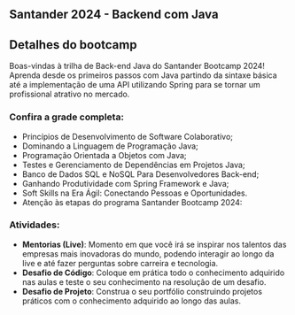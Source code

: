 ## **Santander 2024 - Backend com Java**


## **Detalhes do bootcamp**

Boas-vindas à trilha de Back-end Java do Santander Bootcamp 2024! Aprenda desde os primeiros passos com Java partindo da sintaxe básica até a implementação de uma API utilizando Spring para se tornar um profissional atrativo no mercado.

### **Confira a grade completa:**

 - Princípios de Desenvolvimento de Software Colaborativo;
 - Dominando a Linguagem de Programação Java;
 - Programação Orientada a Objetos com Java;
 - Testes e Gerenciamento de Dependências em Projetos Java;
 - Banco de Dados SQL e NoSQL Para Desenvolvedores Back-end;
 - Ganhando Produtividade com Spring Framework e Java;
 - Soft Skills na Era Ágil: Conectando Pessoas e Oportunidades.
 - Atenção às etapas do programa Santander Bootcamp 2024:

### **Atividades:**

 - **Mentorias (Live)**: Momento em que você irá se inspirar nos talentos das empresas mais inovadoras do mundo, podendo interagir ao longo da live e até fazer perguntas sobre carreira e tecnologia.
 - **Desafio de Código**: Coloque em prática todo o conhecimento adquirido nas aulas e teste o seu conhecimento na resolução de um desafio.
 - **Desafio de Projeto**: Construa o seu portfólio construindo projetos práticos com o conhecimento adquirido ao longo das aulas.
